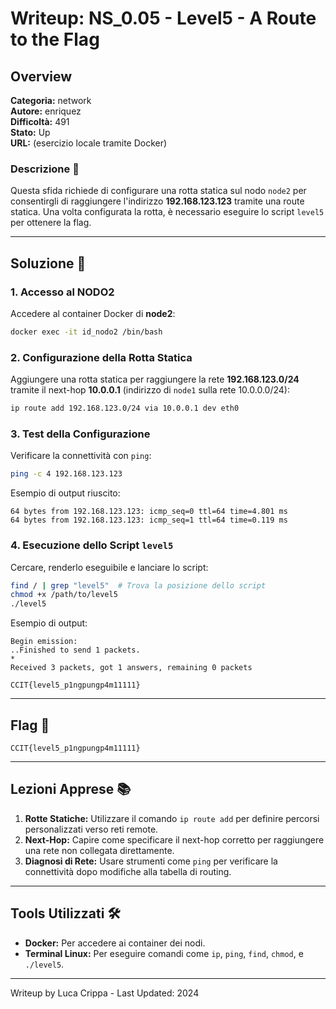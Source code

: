 # Writeup: NS_0.05 - Level5 - A Route to the Flag

## Overview
**Categoria:** network  
**Autore:** enriquez  
**Difficoltà:** 491  
**Stato:** Up  
**URL:** (esercizio locale tramite Docker)  

### Descrizione 📝
Questa sfida richiede di configurare una rotta statica sul nodo `node2` per consentirgli di raggiungere l'indirizzo **192.168.123.123** tramite una route statica. Una volta configurata la rotta, è necessario eseguire lo script `level5` per ottenere la flag.

---

## Soluzione 🎯

### 1. Accesso al NODO2
Accedere al container Docker di **node2**:
```bash
docker exec -it id_nodo2 /bin/bash
```

### 2. Configurazione della Rotta Statica
Aggiungere una rotta statica per raggiungere la rete **192.168.123.0/24** tramite il next-hop **10.0.0.1** (indirizzo di `node1` sulla rete 10.0.0.0/24):
```bash
ip route add 192.168.123.0/24 via 10.0.0.1 dev eth0
```

### 3. Test della Configurazione
Verificare la connettività con `ping`:
```bash
ping -c 4 192.168.123.123
```

Esempio di output riuscito:
```text
64 bytes from 192.168.123.123: icmp_seq=0 ttl=64 time=4.801 ms
64 bytes from 192.168.123.123: icmp_seq=1 ttl=64 time=0.119 ms
```

### 4. Esecuzione dello Script `level5`
Cercare, renderlo eseguibile e lanciare lo script:
```bash
find / | grep "level5"  # Trova la posizione dello script
chmod +x /path/to/level5
./level5
```

Esempio di output:
```text
Begin emission:
..Finished to send 1 packets.
*
Received 3 packets, got 1 answers, remaining 0 packets

CCIT{level5_p1ngpungp4m11111}
```

---

## Flag 🏁
```text
CCIT{level5_p1ngpungp4m11111}
```

---

## Lezioni Apprese 📚
1. **Rotte Statiche:** Utilizzare il comando `ip route add` per definire percorsi personalizzati verso reti remote.
2. **Next-Hop:** Capire come specificare il next-hop corretto per raggiungere una rete non collegata direttamente.
3. **Diagnosi di Rete:** Usare strumenti come `ping` per verificare la connettività dopo modifiche alla tabella di routing.

---

## Tools Utilizzati 🛠️
- **Docker:** Per accedere ai container dei nodi.
- **Terminal Linux:** Per eseguire comandi come `ip`, `ping`, `find`, `chmod`, e `./level5`.

---

Writeup by Luca Crippa - Last Updated: 2024
